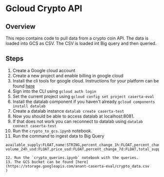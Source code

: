 # Gcloud Crypto API

## Overview
This repo contains code to pull data from a crypto coin API. The data is loaded into GCS as CSV. The CSV is loaded int Big query and then queried.

## Steps
1. Create a Google cloud account
2. Create a new project and enable billing in google cloud
3. Install the cli tools for google cloud. Instructions for your platform can be found [here](https://cloud.google.com/sdk/downloads)
4. Sign into the CLI using `gcloud auth login`
5. Set the current project using `gcloud config set project caserta-eval`
6. Install the datalab component if you haven't already `gcloud components install datalab`
7. Create a datalab instance `datalab create caserta-test`
8. Now you should be able to access datalab at localhost:8081.
9. If that does not work you can reconnect to datalab using `datalab connect caserta-test`
10. Run the `crypto_to_gcs.ipynb` notebook.
11. Run the command to ingest data to Big Query 
```bq load --source_format=CSV crypto.crypto_data gs://anant-caserta-eval/crypto_data.csv 
available_supply:FLOAT,name:STRING,percent_change_1h:FLOAT,percent_change_24h:FLOAT,last_updated:FLOAT,market_cap_usd:FLOAT,symbol:STRING,
volume_24h_usd:FLOAT,price_usd:FLOAT,percent_change_7d:FLOAT,total_supply:FLOAT,id:STRING,price_btc:FLOAT,rank:FLOAT,max_supply:FLOAT```

12. Run the `crypto_queries.ipynb` notebook with the queries.
13. The GCS bucket can be found [here](https://storage.googleapis.com/anant-caserta-eval/crypto_data.csv
)
